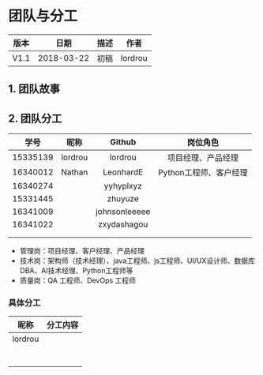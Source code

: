 # 团队与分工

| 版本 |    日期    | 描述 |  作者   |
| :--: | :--------: | :--: | :-----: |
| V1.1 | 2018-03-22 | 初稿 | lordrou |

## 1. 团队故事

## 2. 团队分工

|   学号   |  昵称   |    Github     |        岗位角色        |
| :------: | :-----: | :-----------: | :--------------------: |
| 15335139 | lordrou |    lordrou    |   项目经理、产品经理   |
| 16340012 | Nathan  |   LeonhardE   | Python工程师、客户经理 |
| 16340274 |         |   yyhyplxyz   |                        |
| 15331445 |         |    zhuyuze    |                        |
| 16341009 |         | johnsonleeeee |                        |
| 16341022 |         |  zxydashagou  |                        |
|          |         |               |                        |
|          |         |               |                        |

* 管理岗：项目经理、客户经理、产品经理
* 技术岗：架构师（技术经理）、java工程师、js工程师、UI/UX设计师、数据库DBA、AI技术经理、Python工程师等
* 质量岗：QA 工程师、DevOps 工程师

### 具体分工

|  昵称   | 分工内容 |
| :-----: | :------: |
| lordrou |          |
|         |          |
|         |          |
|         |          |
|         |          |
|         |          |
|         |          |
|         |          |

